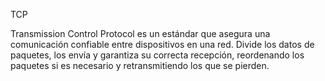 TCP

Transmission Control Protocol es un estándar que asegura una comunicación confiable entre dispositivos en una red. Divide los datos de paquetes, los envía y garantiza su correcta recepción, reordenando los paquetes si es necesario y retransmitiendo los que se pierden.
